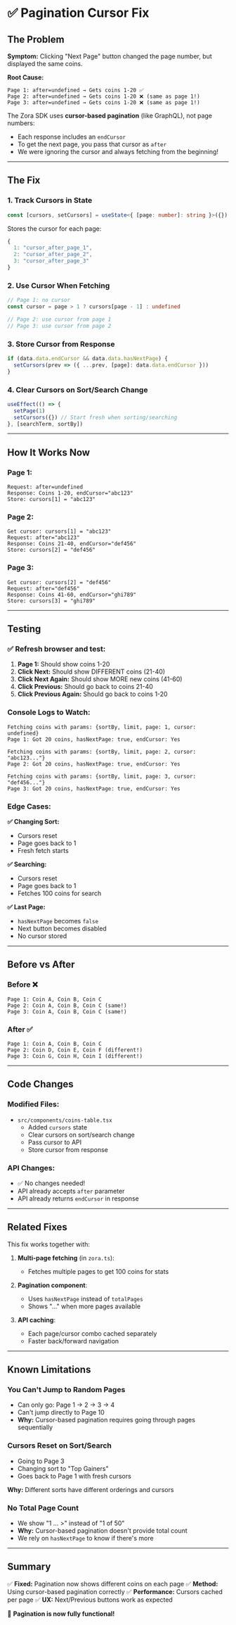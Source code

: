 # ✅ Pagination Cursor Fix

## The Problem

**Symptom:** Clicking "Next Page" button changed the page number, but displayed the same coins.

**Root Cause:**
```
Page 1: after=undefined → Gets coins 1-20 ✅
Page 2: after=undefined → Gets coins 1-20 ❌ (same as page 1!)
Page 3: after=undefined → Gets coins 1-20 ❌ (same as page 1!)
```

The Zora SDK uses **cursor-based pagination** (like GraphQL), not page numbers:
- Each response includes an `endCursor` 
- To get the next page, you pass that cursor as `after`
- We were ignoring the cursor and always fetching from the beginning!

---

## The Fix

### 1. **Track Cursors in State**
```typescript
const [cursors, setCursors] = useState<{ [page: number]: string }>({})
```

Stores the cursor for each page:
```typescript
{
  1: "cursor_after_page_1",
  2: "cursor_after_page_2",
  3: "cursor_after_page_3"
}
```

### 2. **Use Cursor When Fetching**
```typescript
// Page 1: no cursor
const cursor = page > 1 ? cursors[page - 1] : undefined

// Page 2: use cursor from page 1
// Page 3: use cursor from page 2
```

### 3. **Store Cursor from Response**
```typescript
if (data.data.endCursor && data.data.hasNextPage) {
  setCursors(prev => ({ ...prev, [page]: data.data.endCursor }))
}
```

### 4. **Clear Cursors on Sort/Search Change**
```typescript
useEffect(() => {
  setPage(1)
  setCursors({}) // Start fresh when sorting/searching
}, [searchTerm, sortBy])
```

---

## How It Works Now

### Page 1:
```
Request: after=undefined
Response: Coins 1-20, endCursor="abc123"
Store: cursors[1] = "abc123"
```

### Page 2:
```
Get cursor: cursors[1] = "abc123"
Request: after="abc123"
Response: Coins 21-40, endCursor="def456"
Store: cursors[2] = "def456"
```

### Page 3:
```
Get cursor: cursors[2] = "def456"
Request: after="def456"
Response: Coins 41-60, endCursor="ghi789"
Store: cursors[3] = "ghi789"
```

---

## Testing

### ✅ Refresh browser and test:

1. **Page 1:** Should show coins 1-20
2. **Click Next:** Should show DIFFERENT coins (21-40)
3. **Click Next Again:** Should show MORE new coins (41-60)
4. **Click Previous:** Should go back to coins 21-40
5. **Click Previous Again:** Should go back to coins 1-20

### Console Logs to Watch:
```
Fetching coins with params: {sortBy, limit, page: 1, cursor: undefined}
Page 1: Got 20 coins, hasNextPage: true, endCursor: Yes

Fetching coins with params: {sortBy, limit, page: 2, cursor: "abc123..."}
Page 2: Got 20 coins, hasNextPage: true, endCursor: Yes

Fetching coins with params: {sortBy, limit, page: 3, cursor: "def456..."}
Page 3: Got 20 coins, hasNextPage: true, endCursor: Yes
```

### Edge Cases:

**✅ Changing Sort:**
- Cursors reset
- Page goes back to 1
- Fresh fetch starts

**✅ Searching:**
- Cursors reset
- Page goes back to 1
- Fetches 100 coins for search

**✅ Last Page:**
- `hasNextPage` becomes `false`
- Next button becomes disabled
- No cursor stored

---

## Before vs After

### Before ❌
```
Page 1: Coin A, Coin B, Coin C
Page 2: Coin A, Coin B, Coin C (same!)
Page 3: Coin A, Coin B, Coin C (same!)
```

### After ✅
```
Page 1: Coin A, Coin B, Coin C
Page 2: Coin D, Coin E, Coin F (different!)
Page 3: Coin G, Coin H, Coin I (different!)
```

---

## Code Changes

### Modified Files:
- `src/components/coins-table.tsx`
  - Added `cursors` state
  - Clear cursors on sort/search change
  - Pass cursor to API
  - Store cursor from response

### API Changes:
- ✅ No changes needed!
- API already accepts `after` parameter
- API already returns `endCursor` in response

---

## Related Fixes

This fix works together with:

1. **Multi-page fetching** (in `zora.ts`):
   - Fetches multiple pages to get 100 coins for stats
   
2. **Pagination component**:
   - Uses `hasNextPage` instead of `totalPages`
   - Shows "..." when more pages available

3. **API caching**:
   - Each page/cursor combo cached separately
   - Faster back/forward navigation

---

## Known Limitations

### You Can't Jump to Random Pages
- Can only go: Page 1 → 2 → 3 → 4
- Can't jump directly to Page 10
- **Why:** Cursor-based pagination requires going through pages sequentially

### Cursors Reset on Sort/Search
- Going to Page 3
- Changing sort to "Top Gainers"
- Goes back to Page 1 with fresh cursors

**Why:** Different sorts have different orderings and cursors

### No Total Page Count
- We show "1 ... >" instead of "1 of 50"
- **Why:** Cursor-based pagination doesn't provide total count
- We rely on `hasNextPage` to know if there's more

---

## Summary

✅ **Fixed:** Pagination now shows different coins on each page
✅ **Method:** Using cursor-based pagination correctly
✅ **Performance:** Cursors cached per page
✅ **UX:** Next/Previous buttons work as expected

🎉 **Pagination is now fully functional!**


